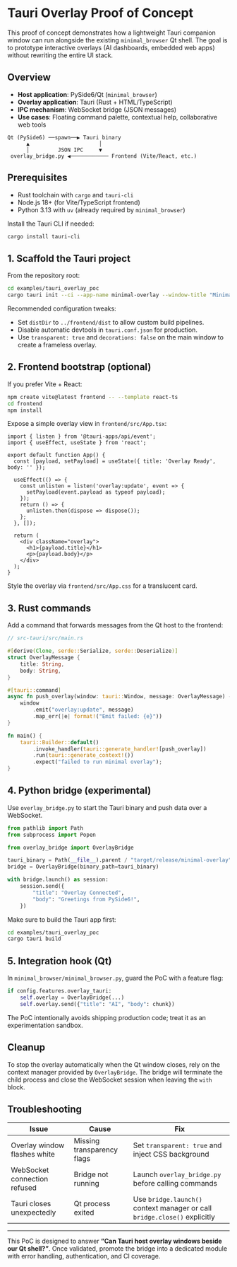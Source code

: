 # Tauri Overlay Proof of Concept

This proof of concept demonstrates how a lightweight Tauri companion window can run alongside the existing `minimal_browser` Qt shell. The goal is to prototype interactive overlays (AI dashboards, embedded web apps) without rewriting the entire UI stack.

## Overview

- **Host application**: PySide6/Qt (`minimal_browser`)
- **Overlay application**: Tauri (Rust + HTML/TypeScript)
- **IPC mechanism**: WebSocket bridge (JSON messages)
- **Use cases**: Floating command palette, contextual help, collaborative web tools

```text
Qt (PySide6) ──spawn──▶ Tauri binary
      ▲                      │
      │         JSON IPC     ▼
 overlay_bridge.py ◀──────────── Frontend (Vite/React, etc.)
```

## Prerequisites

- Rust toolchain with `cargo` and `tauri-cli`
- Node.js 18+ (for Vite/TypeScript frontend)
- Python 3.13 with `uv` (already required by `minimal_browser`)

Install the Tauri CLI if needed:

```bash
cargo install tauri-cli
```

## 1. Scaffold the Tauri project

From the repository root:

```bash
cd examples/tauri_overlay_poc
cargo tauri init --ci --app-name minimal-overlay --window-title "Minimal Overlay"
```

Recommended configuration tweaks:

- Set `distDir` to `../frontend/dist` to allow custom build pipelines.
- Disable automatic devtools in `tauri.conf.json` for production.
- Use `transparent: true` and `decorations: false` on the main window to create a frameless overlay.

## 2. Frontend bootstrap (optional)

If you prefer Vite + React:

```bash
npm create vite@latest frontend -- --template react-ts
cd frontend
npm install
```

Expose a simple overlay view in `frontend/src/App.tsx`:

```tsx
import { listen } from '@tauri-apps/api/event';
import { useEffect, useState } from 'react';

export default function App() {
  const [payload, setPayload] = useState({ title: 'Overlay Ready', body: '' });

  useEffect(() => {
    const unlisten = listen('overlay:update', event => {
      setPayload(event.payload as typeof payload);
    });
    return () => {
      unlisten.then(dispose => dispose());
    };
  }, []);

  return (
    <div className="overlay">
      <h1>{payload.title}</h1>
      <p>{payload.body}</p>
    </div>
  );
}
```

Style the overlay via `frontend/src/App.css` for a translucent card.

## 3. Rust commands

Add a command that forwards messages from the Qt host to the frontend:

```rust
// src-tauri/src/main.rs

#[derive(Clone, serde::Serialize, serde::Deserialize)]
struct OverlayMessage {
    title: String,
    body: String,
}

#[tauri::command]
async fn push_overlay(window: tauri::Window, message: OverlayMessage) -> Result<(), String> {
    window
        .emit("overlay:update", message)
        .map_err(|e| format!("Emit failed: {e}"))
}

fn main() {
    tauri::Builder::default()
        .invoke_handler(tauri::generate_handler![push_overlay])
        .run(tauri::generate_context!())
        .expect("failed to run minimal overlay");
}
```

## 4. Python bridge (experimental)

Use `overlay_bridge.py` to start the Tauri binary and push data over a WebSocket.

```python
from pathlib import Path
from subprocess import Popen

from overlay_bridge import OverlayBridge

tauri_binary = Path(__file__).parent / "target/release/minimal-overlay"
bridge = OverlayBridge(binary_path=tauri_binary)

with bridge.launch() as session:
    session.send({
        "title": "Overlay Connected",
        "body": "Greetings from PySide6!",
    })
```

Make sure to build the Tauri app first:

```bash
cd examples/tauri_overlay_poc
cargo tauri build
```

## 5. Integration hook (Qt)

In `minimal_browser/minimal_browser.py`, guard the PoC with a feature flag:

```python
if config.features.overlay_tauri:
    self.overlay = OverlayBridge(...)
    self.overlay.send({"title": "AI", "body": chunk})
```

The PoC intentionally avoids shipping production code; treat it as an experimentation sandbox.

## Cleanup

To stop the overlay automatically when the Qt window closes, rely on the context manager provided by `OverlayBridge`. The bridge will terminate the child process and close the WebSocket session when leaving the `with` block.

## Troubleshooting

| Issue | Cause | Fix |
|-------|-------|-----|
| Overlay window flashes white | Missing transparency flags | Set `transparent: true` and inject CSS background |
| WebSocket connection refused | Bridge not running | Launch `overlay_bridge.py` before calling commands |
| Tauri closes unexpectedly | Qt process exited | Use `bridge.launch()` context manager or call `bridge.close()` explicitly |

---

This PoC is designed to answer **“Can Tauri host overlay windows beside our Qt shell?”**. Once validated, promote the bridge into a dedicated module with error handling, authentication, and CI coverage.
